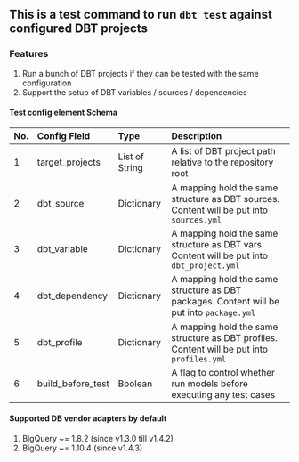 ## This is a test command to run `dbt test` against configured DBT projects

### Features
1. Run a bunch of DBT projects if they can be tested with the same configuration
2. Support the setup of DBT variables / sources / dependencies

#### Test config element Schema
| No. | Config Field      | Type           | Description                                                                                |
|:----|:------------------|:---------------|:-------------------------------------------------------------------------------------------|
| 1   | target_projects   | List of String | A list of DBT project path relative to the repository root                                 |
| 2   | dbt_source        | Dictionary     | A mapping hold the same structure as DBT sources. Content will be put into `sources.yml`   |
| 3   | dbt_variable      | Dictionary     | A mapping hold the same structure as DBT vars. Content will be put into `dbt_project.yml`  |
| 4   | dbt_dependency    | Dictionary     | A mapping hold the same structure as DBT packages. Content will be put into `package.yml`  |
| 5   | dbt_profile       | Dictionary     | A mapping hold the same structure as DBT profiles. Content will be put into `profiles.yml` |
| 6   | build_before_test | Boolean        | A flag to control whether run models before executing any test cases                       |

#### Supported DB vendor adapters by default
1. BigQuery ~= 1.8.2 (since v1.3.0 till v1.4.2)
2. BigQuery ~= 1.10.4 (since v1.4.3)

